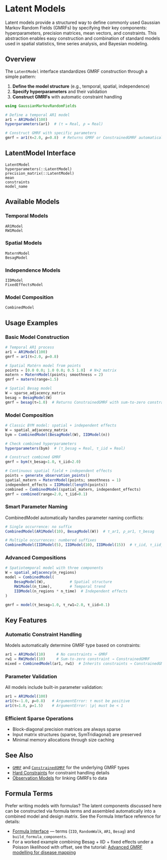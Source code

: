 # Latent Models

Latent models provide a structured way to define commonly used Gaussian Markov Random Fields (GMRFs) by specifying their key components: hyperparameters, precision matrices, mean vectors, and constraints. This abstraction enables easy construction and combination of standard models used in spatial statistics, time series analysis, and Bayesian modeling.

## Overview

The `LatentModel` interface standardizes GMRF construction through a simple pattern:
1. **Define the model structure** (e.g., temporal, spatial, independence)
2. **Specify hyperparameters** and their validation
3. **Construct GMRFs** with automatic constraint handling

```julia
using GaussianMarkovRandomFields

# Define a temporal AR1 model
ar1 = AR1Model(100)
hyperparameters(ar1)  # (τ = Real, ρ = Real)

# Construct GMRF with specific parameters
gmrf = ar1(τ=2.0, ρ=0.8)  # Returns GMRF or ConstrainedGMRF automatically
```

## LatentModel Interface

```@docs
LatentModel
hyperparameters(::LatentModel)
precision_matrix(::LatentModel)
mean
constraints
model_name
```

## Available Models

### Temporal Models

```@docs
AR1Model
RW1Model
```

### Spatial Models

```@docs
MaternModel
BesagModel
```

### Independence Models

```@docs
IIDModel
FixedEffectsModel
```

### Model Composition

```@docs
CombinedModel
```

## Usage Examples

### Basic Model Construction

```julia
# Temporal AR1 process
ar1 = AR1Model(100)
gmrf = ar1(τ=2.0, ρ=0.8)

# Spatial Matérn model from points
points = [0.0 0.0; 1.0 0.0; 0.5 1.0]  # N×2 matrix
matern = MaternModel(points; smoothness = 2)
gmrf = matern(range=1.5)

# Spatial Besag model
W = sparse_adjacency_matrix
besag = BesagModel(W)
gmrf = besag(τ=1.0)  # Returns ConstrainedGMRF with sum-to-zero constraint
```

### Model Composition

```julia
# Classic BYM model: spatial + independent effects  
W = spatial_adjacency_matrix
bym = CombinedModel(BesagModel(W), IIDModel(n))

# Check combined hyperparameters
hyperparameters(bym)  # (τ_besag = Real, τ_iid = Real)

# Construct combined GMRF
gmrf = bym(τ_besag=1.0, τ_iid=2.0)

# Continuous spatial field + independent effects
points = generate_observation_points()
spatial_matern = MaternModel(points; smoothness = 1) 
independent_effects = IIDModel(length(points))
combined = CombinedModel(spatial_matern, independent_effects)
gmrf = combined(range=2.0, τ_iid=0.1)
```

### Smart Parameter Naming

CombinedModel automatically handles parameter naming conflicts:

```julia
# Single occurrence: no suffix
CombinedModel(AR1Model(10), BesagModel(W))  # τ_ar1, ρ_ar1, τ_besag

# Multiple occurrences: numbered suffixes  
CombinedModel(IIDModel(5), IIDModel(10), IIDModel(15))  # τ_iid, τ_iid_2, τ_iid_3
```

### Advanced Compositions

```julia
# Spatiotemporal model with three components
W = spatial_adjacency(n_regions)
model = CombinedModel(
    BesagModel(W),           # Spatial structure
    RW1Model(n_time),        # Temporal trend  
    IIDModel(n_regions * n_time)  # Independent effects
)

gmrf = model(τ_besag=1.0, τ_rw1=2.0, τ_iid=0.1)
```

## Key Features

### Automatic Constraint Handling

Models automatically determine GMRF type based on constraints:

```julia
ar1 = AR1Model(10)     # No constraints → GMRF
rw1 = RW1Model(10)     # Sum-to-zero constraint → ConstrainedGMRF
mixed = CombinedModel(ar1, rw1)  # Inherits constraints → ConstrainedGMRF
```

### Parameter Validation

All models include built-in parameter validation:

```julia
ar1 = AR1Model(100)
ar1(τ=-1.0, ρ=0.8)   # ArgumentError: τ must be positive
ar1(τ=1.0, ρ=1.5)    # ArgumentError: |ρ| must be < 1
```

### Efficient Sparse Operations

- Block-diagonal precision matrices are always sparse
- Input matrix structures (sparse, SymTridiagonal) are preserved
- Minimal memory allocations through size caching

## See Also

- [`GMRF`](@ref) and [`ConstrainedGMRF`](@ref) for the underlying GMRF types
- [Hard Constraints](@ref) for constraint handling details
- [Observation Models](@ref) for linking GMRFs to data

## Formula Terms

Prefer writing models with formulas? The latent components discussed here can be
constructed via formula terms and assembled automatically into a combined model
and design matrix. See the Formula Interface reference for details:

- [Formula Interface](@ref) — terms (`IID`, `RandomWalk`, `AR1`, `Besag`) and
  `build_formula_components`.
- For a worked example combining Besag + IID + fixed effects under a Poisson
  likelihood with offset, see the tutorial:
  [Advanced GMRF modelling for disease mapping](@ref)
